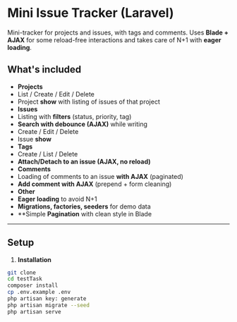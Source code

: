 # Mini Issue Tracker (Laravel)

Mini-tracker for projects and issues, with tags and comments.
Uses **Blade + AJAX** for some reload-free interactions and takes care of N+1 with **eager loading**.

## What's included

- **Projects**
- List / Create / Edit / Delete
- Project **show** with listing of issues of that project
- **Issues**
- Listing with **filters** (status, priority, tag)
- **Search with debounce (AJAX)** while writing
- Create / Edit / Delete
- Issue **show**
- **Tags**
- Create / List / Delete
- **Attach/Detach to an issue (AJAX, no reload)**
- **Comments**
- Loading of comments to an issue **with AJAX** (paginated)
- **Add comment with AJAX** (prepend + form cleaning)
- **Other**
- **Eager loading** to avoid N+1
- **Migrations, factories, seeders** for demo data
- **Simple **Pagination** with clean style in Blade




---

## Setup

1. **Installation** 
```bash
git clone
cd testTask
composer install
cp .env.example .env
php artisan key: generate
php artisan migrate --seed
php artisan serve
